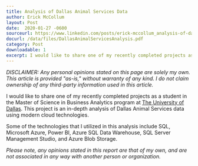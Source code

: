 ```yaml
---
title: Analysis of Dallas Animal Services Data
author: Erick McCollum
layout: Post
date:  2020-01-27 -0600
sourceurl: https://www.linkedin.com/posts/erick-mccollum_analysis-of-dallas-animal-services-data-activity-6627729700913500160-5SPX
docurl: /data/files/DallasAnimalServicesAnalysis.pdf
category: Post
downloadable: 1
excerpt: I would like to share one of my recently completed projects as a student in the Master of Science in Business Analytics program at The University of Dallas. This project is an in-depth analysis of Dallas Animal Services data using modern cloud technologies.
---
```


*DISCLAIMER: Any personal opinions stated on this page are solely my own. This article is provided "as-is," without warranty of any kind. I do not claim ownership of any third-party information used in this article.*

I would like to share one of my recently completed projects as a student in the Master of Science in Business Analytics program at [The University of Dallas](https://udallas.edu/). This project is an in-depth analysis of Dallas Animal Services data using modern cloud technologies. 

Some of the technologies that I utilized in this analysis include SQL, Microsoft Azure, Power BI, Azure SQL Data Warehouse, SQL Server Management Studio, and Azure Blob Storage.

*Please note, any opinions stated in this report are that of my own, and are not associated in any way with another person or organization.*